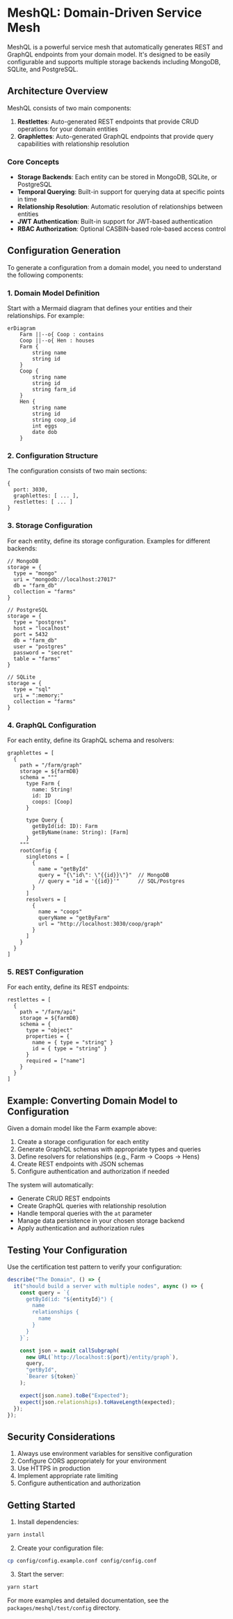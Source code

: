# MeshQL: Domain-Driven Service Mesh

MeshQL is a powerful service mesh that automatically generates REST and GraphQL endpoints from your domain model. It's designed to be easily configurable and supports multiple storage backends including MongoDB, SQLite, and PostgreSQL.

## Architecture Overview

MeshQL consists of two main components:

1. **Restlettes**: Auto-generated REST endpoints that provide CRUD operations for your domain entities
2. **Graphlettes**: Auto-generated GraphQL endpoints that provide query capabilities with relationship resolution

### Core Concepts

- **Storage Backends**: Each entity can be stored in MongoDB, SQLite, or PostgreSQL
- **Temporal Querying**: Built-in support for querying data at specific points in time
- **Relationship Resolution**: Automatic resolution of relationships between entities
- **JWT Authentication**: Built-in support for JWT-based authentication
- **RBAC Authorization**: Optional CASBIN-based role-based access control

## Configuration Generation

To generate a configuration from a domain model, you need to understand the following components:

### 1. Domain Model Definition

Start with a Mermaid diagram that defines your entities and their relationships. For example:

```mermaid
erDiagram
    Farm ||--o{ Coop : contains
    Coop ||--o{ Hen : houses
    Farm {
        string name
        string id
    }
    Coop {
        string name
        string id
        string farm_id
    }
    Hen {
        string name
        string id
        string coop_id
        int eggs
        date dob
    }
```

### 2. Configuration Structure

The configuration consists of two main sections:

```hocon
{
  port: 3030,
  graphlettes: [ ... ],
  restlettes: [ ... ]
}
```

### 3. Storage Configuration

For each entity, define its storage configuration. Examples for different backends:

```hocon
// MongoDB
storage = {
  type = "mongo"
  uri = "mongodb://localhost:27017"
  db = "farm_db"
  collection = "farms"
}

// PostgreSQL
storage = {
  type = "postgres"
  host = "localhost"
  port = 5432
  db = "farm_db"
  user = "postgres"
  password = "secret"
  table = "farms"
}

// SQLite
storage = {
  type = "sql"
  uri = ":memory:"
  collection = "farms"
}
```

### 4. GraphQL Configuration

For each entity, define its GraphQL schema and resolvers:

```hocon
graphlettes = [
  {
    path = "/farm/graph"
    storage = ${farmDB}
    schema = """
      type Farm {
        name: String!
        id: ID
        coops: [Coop]
      }
      
      type Query {
        getById(id: ID): Farm
        getByName(name: String): [Farm]
      }
    """
    rootConfig {
      singletons = [
        {
          name = "getById"
          query = "{\"id\": \"{{id}}\"}"  // MongoDB
          // query = "id = '{{id}}'"      // SQL/Postgres
        }
      ]
      resolvers = [
        {
          name = "coops"
          queryName = "getByFarm"
          url = "http://localhost:3030/coop/graph"
        }
      ]
    }
  }
]
```

### 5. REST Configuration

For each entity, define its REST endpoints:

```hocon
restlettes = [
  {
    path = "/farm/api"
    storage = ${farmDB}
    schema = {
      type = "object"
      properties = {
        name = { type = "string" }
        id = { type = "string" }
      }
      required = ["name"]
    }
  }
]
```

## Example: Converting Domain Model to Configuration

Given a domain model like the Farm example above:

1. Create a storage configuration for each entity
2. Generate GraphQL schemas with appropriate types and queries
3. Define resolvers for relationships (e.g., Farm -> Coops -> Hens)
4. Create REST endpoints with JSON schemas
5. Configure authentication and authorization if needed

The system will automatically:
- Generate CRUD REST endpoints
- Create GraphQL queries with relationship resolution
- Handle temporal queries with the `at` parameter
- Manage data persistence in your chosen storage backend
- Apply authentication and authorization rules

## Testing Your Configuration

Use the certification test pattern to verify your configuration:

```typescript
describe("The Domain", () => {
  it("should build a server with multiple nodes", async () => {
    const query = `{
      getById(id: "${entityId}") {
        name
        relationships {
          name
        }
      }
    }`;

    const json = await callSubgraph(
      new URL(`http://localhost:${port}/entity/graph`),
      query,
      "getById",
      `Bearer ${token}`
    );

    expect(json.name).toBe("Expected");
    expect(json.relationships).toHaveLength(expected);
  });
});
```

## Security Considerations

1. Always use environment variables for sensitive configuration
2. Configure CORS appropriately for your environment
3. Use HTTPS in production
4. Implement appropriate rate limiting
5. Configure authentication and authorization

## Getting Started

1. Install dependencies:
```bash
yarn install
```

2. Create your configuration file:
```bash
cp config/config.example.conf config/config.conf
```

3. Start the server:
```bash
yarn start
```

For more examples and detailed documentation, see the `packages/meshql/test/config` directory.
